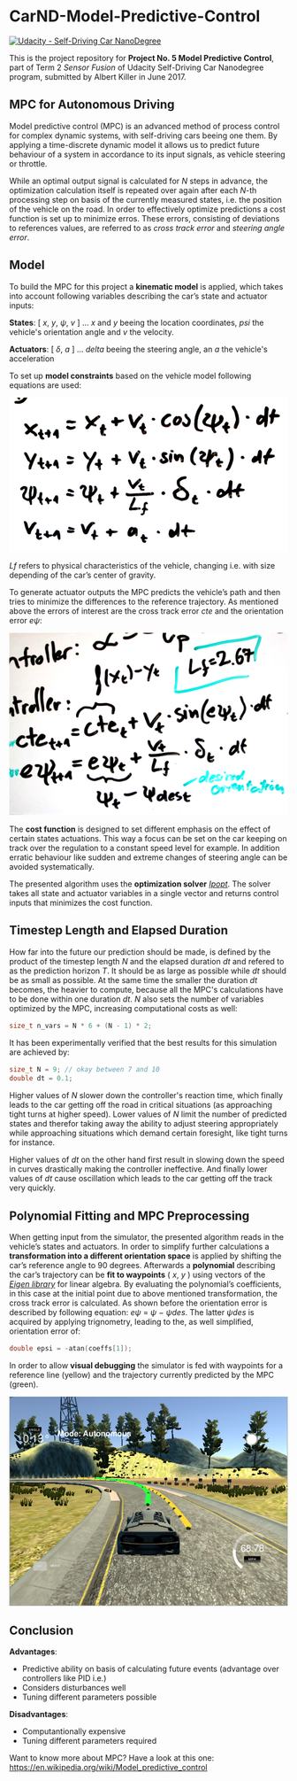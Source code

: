 # CarND-Model-Predictive-Control
[![Udacity - Self-Driving Car NanoDegree](https://s3.amazonaws.com/udacity-sdc/github/shield-carnd.svg)](http://www.udacity.com/drive)

This is the project repository for **Project No. 5 Model Predictive Control**, part of Term 2 _Sensor Fusion_ of Udacity Self-Driving Car Nanodegree program, submitted by Albert Killer in June 2017. 


## MPC for Autonomous Driving

Model predictive control (MPC) is an advanced method of process control for complex dynamic systems, with self-driving cars beeing one them. By applying a time-discrete dynamic model it allows us to predict future behaviour of a system in accordance to its input signals, as vehicle steering or throttle. 

While an optimal output signal is calculated for *N* steps in advance, the optimization calculation itself is repeated over again after each *N*-th processing step on basis of the currently measured states, i.e. the position of the vehicle on the road. In order to effectively optimize predictions a cost function is set up to minimize erros. These errors, consisting of deviations to references values, are referred to as *cross track error* and *steering angle error*. 


## Model

To build the MPC for this project a **kinematic model** is applied, which takes into account following variables describing the car’s state and actuator inputs: 

**States**: [ *x*, *y*, *ψ*, *v* ] ... *x* and *y* beeing the location coordinates, *psi* the vehicle's orientation angle and *v* the velocity. 

**Actuators**: [ *δ*, *a* ] ... *delta* beeing the steering angle, an *a* the vehicle's acceleration

To set up **model constraints** based on the vehicle model following equations are used: 

![Model constraints](eq-1.png?raw=true "Model constraints")

*Lf* refers to physical characteristics of the vehicle, changing i.e. with size depending of the car’s center of gravity. 

To generate actuator outputs the MPC predicts the vehicle’s path and then tries to minimize the differences to the reference trajectory. As mentioned above the errors of interest are the cross track error *cte* and the orientation error *eψ*: 

![Errors](eq-2.png?raw=true "Errors")

The **cost function** is designed to set different emphasis on the effect of certain states actuations. This  way a focus can be set on the car keeping on track over the regulation to a constant speed level for example. In addition erratic behaviour like sudden and extreme changes of steering angle can be avoided systematically.

The presented algorithm uses the **optimization solver** *[Ipopt](https://projects.coin-or.org/Ipopt)*. The solver takes all state and actuator variables in a single vector and returns control inputs that minimizes the cost function. 


## Timestep Length and Elapsed Duration 

How far into the future our prediction should be made, is defined by the product of the timestep length *N* and the elapsed duration *dt* and refered to as the prediction horizon *T*. It should be as large as possible while *dt* should be as small as possible.  At the same time the smaller the duration *dt* becomes, the heavier to compute, because all the MPC's calculations have to be done within one duration *dt*. *N* also sets the number of variables optimized by the MPC, increasing computational costs as well:

```c++
size_t n_vars = N * 6 + (N - 1) * 2;
```

It has been experimentally verified that the best results for this simulation are achieved by:

```c++
size_t N = 9; // okay between 7 and 10 
double dt = 0.1;
```

Higher values of *N* slower down the controller's reaction time, which finally leads to the car getting off the road in critical situations (as approaching tight turns at higher speed). Lower values of *N* limit the number of predicted states and therefor taking away the ability to adjust steering appropriately while approaching situations which demand certain foresight, like tight turns for instance. 

Higher values of *dt* on the other hand first result in slowing down the speed in curves drastically making the controller ineffective. And finally lower values of *dt* cause oscillation which leads to the car getting off the track very quickly.



## Polynomial Fitting and MPC Preprocessing

When getting input from the simulator, the presented algorithm reads in the vehicle’s states and actuators. In order to simplify further calculations a **transformation into a different orientation space** is applied by shifting the car’s reference angle to 90 degrees. Afterwards a **polynomial** describing the car’s trajectory can be **fit to waypoints** ( *x*, *y* ) using vectors of the *[Eigen library](http://eigen.tuxfamily.org/index.php?title=Main_Page)* for linear algebra. By evaluating the polynomial’s coefficients, in this case at the initial point due to above mentioned transformation, the cross track error is calculated. As shown before the orientation error is described by following equation: *eψ* = *ψ* − *ψdes*. The latter *ψdes* is acquired by applying trignometry, leading to the, as well simplified, orientation error of: 

```c++
double epsi = -atan(coeffs[1]);
```


In order to allow **visual debugging** the simulator is fed with waypoints for a reference line (yellow) and the trajectory currently predicted by the MPC (green).



![Screenshot of simulation result](Screenshot%20from%202017-06-19%2021-37-11.png?raw=true "Screenshot of simulation result")



## Conclusion

**Advantages**:
* Predictive ability on basis of calculating future events (advantage over controllers like PID i.e.)
* Considers disturbances well
* Tuning different parameters possible

**Disadvantages**:
* Computantionally expensive
* Tuning different parameters required


Want to know more about MPC? Have a look at this one: https://en.wikipedia.org/wiki/Model_predictive_control
